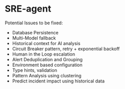 # SRE-agent

Potential Issues to be fixed:

- Database Persistence
- Multi-Model fallback
- Historical context for AI analysis
- Circuit Breaker pattern, retry + exponential backoff
- Human in the Loop escalation
- Alert Deduplication and Grouping
- Environment based configuration
- Type hints, validation
- Pattern Analysis using clustering
- Predict incident impact using historical data
